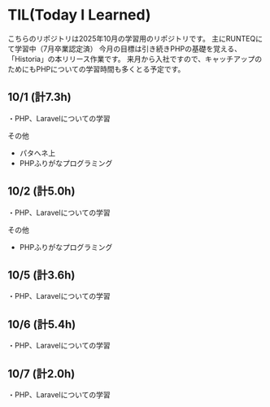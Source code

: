 # TIL(Today I Learned)
こちらのリポジトリは2025年10月の学習用のリポジトリです。
主にRUNTEQにて学習中（7月卒業認定済） 
今月の目標は引き続きPHPの基礎を覚える、「Historia」の本リリース作業です。
来月から入社ですので、キャッチアップのためにもPHPについての学習時間も多くとる予定です。

## 10/1 (計7.3h)
・PHP、Laravelについての学習

その他

- パタへネ上
- PHPふりがなプログラミング

## 10/2 (計5.0h)
・PHP、Laravelについての学習

その他

- PHPふりがなプログラミング

## 10/5 (計3.6h)
・PHP、Laravelについての学習

## 10/6 (計5.4h)
・PHP、Laravelについての学習

## 10/7 (計2.0h)
・PHP、Laravelについての学習
